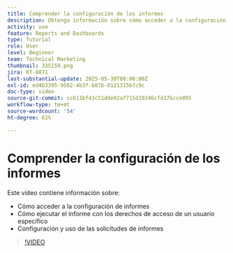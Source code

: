 ```yaml
---
title: Comprender la configuración de los informes
description: Obtenga información sobre cómo acceder a la configuración de los informes de Workfront y para qué se utilizan algunas configuraciones de informes comunes.
activity: use
feature: Reports and Dashboards
type: Tutorial
role: User
level: Beginner
team: Technical Marketing
thumbnail: 335159.png
jira: KT-8871
last-substantial-update: 2025-05-30T00:00:00Z
exl-id: ed4b3395-9582-4b3f-b87b-8121315b7c9c
doc-type: video
source-git-commit: cc611bf43c51dde02af715d19246cfd17bcce095
workflow-type: tm+mt
source-wordcount: '54'
ht-degree: 61%

---
```


# Comprender la configuración de los informes

Este vídeo contiene información sobre:

* Cómo acceder a la configuración de informes
* Cómo ejecutar el informe con los derechos de acceso de un usuario específico
* Configuración y uso de las solicitudes de informes

>[!VIDEO](https://video.tv.adobe.com/v/3445866/?quality=12&learn=on&enablevpops&captions=spa)
